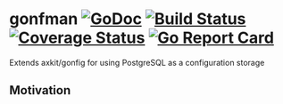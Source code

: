 # gonfman [![GoDoc](https://godoc.org/github.com/axkit/gonfman?status.svg)](https://godoc.org/github.com/axkit/gonfman) [![Build Status](https://travis-ci.org/axkit/gonfman.svg?branch=master)](https://travis-ci.org/axkit/gonfman) [![Coverage Status](https://coveralls.io/repos/github/gonfman/gonfig/badge.svg)](https://coveralls.io/github/axkit/gonfman) [![Go Report Card](https://goreportcard.com/badge/github.com/axkit/gonfman)](https://goreportcard.com/report/github.com/axkit/gonfman)

Extends axkit/gonfig for using PostgreSQL as a configuration storage

## Motivation
